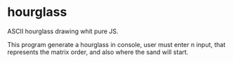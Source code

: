 # hourglass
ASCII hourglass drawing whit pure JS.

This program generate a hourglass in console, user must enter n input, that represents the matrix order, and also where the sand will start.
